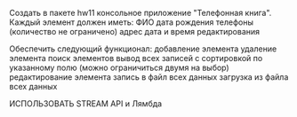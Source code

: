 Создать в пакете hw11 консольное приложение "Телефонная книга".
Каждый элемент должен иметь:
ФИО
дата рождения
телефоны (количество не ограничено)
адрес
дата и время редактирования

Обеспечить следующий функционал:
добавление элемента
удаление элемента
поиск элементов
вывод всех записей с сортировкой по указанному полю (можно ограничиться двумя на выбор)
редактирование элемента
запись в файл всех данных
загрузка из файла всех данных

ИСПОЛЬЗОВАТЬ STREAM API и Лямбда